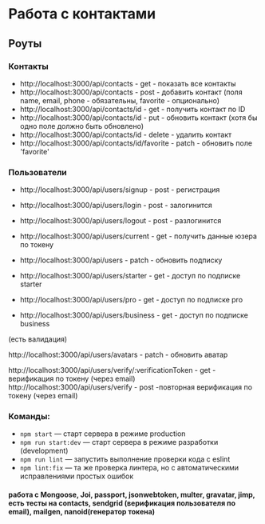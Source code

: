# Работа с контактами

## Роуты

### Контакты

- http://localhost:3000/api/contacts - get - показать все контакты
- http://localhost:3000/api/contacts - post - добавить контакт (поля name, email, phone - обязательны, favorite - опционально)
- http://localhost:3000/api/contacts/id - get - получить контакт по ID
- http://localhost:3000/api/contacts/id - put - обновить контакт (хотя бы одно поле должно быть обновлено)
- http://localhost:3000/api/contacts/id - delete - удалить контакт
- http://localhost:3000/api/contacts/id/favorite - patch - обновить поле 'favorite'

### Пользователи

- http://localhost:3000/api/users/signup - post - регистрация
- http://localhost:3000/api/users/login - post - залогинится
- http://localhost:3000/api/users/logout - post - разлогинится
- http://localhost:3000/api/users/current - get - получить данные юзера по токену
- http://localhost:3000/api/users - patch - обновить подписку

- http://localhost:3000/api/users/starter - get - доступ по подписке starter
- http://localhost:3000/api/users/pro - get - доступ по подписке pro
- http://localhost:3000/api/users/business - get - доступ по подписке business

(есть валидация)

http://localhost:3000/api/users/avatars - patch - обновить аватар

http://localhost:3000/api/users/verify/:verificationToken - get - верификация по токену (через email)
http://localhost:3000/api/users/verify - post -повторная верификация по токену (через email)

### Команды:

- `npm start` &mdash; старт сервера в режиме production
- `npm run start:dev` &mdash; старт сервера в режиме разработки (development)
- `npm run lint` &mdash; запустить выполнение проверки кода с eslint
- `npm lint:fix` &mdash; та же проверка линтера, но с автоматическими исправлениями простых ошибок

#### работа с Mongoose, Joi, passport, jsonwebtoken, multer, gravatar, jimp, есть тесты на contacts, sendgrid (верификация пользователя по email), mailgen, nanoid(генератор токена)
